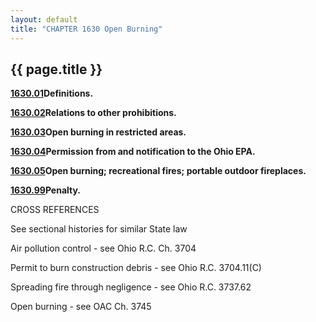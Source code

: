```yaml
---
layout: default 
title: "CHAPTER 1630 Open Burning"
---
```


{{ page.title }}
----------------

[**1630.01**](5b344c94.html)**Definitions.**

[**1630.02**](5b45f59e.html)**Relations to other prohibitions.**

[**1630.03**](5b4b0733.html)**Open burning in restricted areas.**

[**1630.04**](5b6cab48.html)**Permission from and notification to the
Ohio EPA.**

[**1630.05**](5b85110b.html)**Open burning; recreational fires; portable
outdoor fireplaces.**

[**1630.99**](5b9cdd5f.html)**Penalty.**

CROSS REFERENCES

See sectional histories for similar State law

Air pollution control - see Ohio R.C. Ch. 3704

Permit to burn construction debris - see Ohio R.C. 3704.11(C)

Spreading fire through negligence - see Ohio R.C. 3737.62

Open burning - see OAC Ch. 3745
